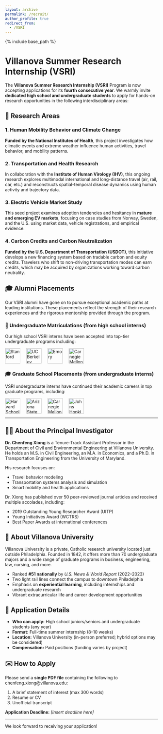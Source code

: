 ```yaml
---
layout: archive
permalink: /recruit/
author_profile: true
redirect_from:
  - /VSRI
---
```


{% include base_path %}

# Villanova Summer Research Internship (VSRI)

The **Villanova Summer Research Internship (VSRI)** Program is now accepting applications for its **fourth consecutive year**. We warmly invite **dedicated high school and undergraduate students** to apply for hands-on research opportunities in the following interdisciplinary areas:

## 🔬 Research Areas

### 1. Human Mobility Behavior and Climate Change  
**Funded by the National Institutes of Health**, this project investigates how climatic events and extreme weather influence human activities, travel behavior, and mobility patterns.

### 2. Transportation and Health Research  
In collaboration with the **Institute of Human Virology (IHV)**, this ongoing research explores multimodal international and long-distance travel (air, rail, car, etc.) and reconstructs spatial-temporal disease dynamics using human activity and trajectory data.

### 3. Electric Vehicle Market Study  
This seed project examines adoption tendencies and hesitancy in **mature and emerging EV markets**, focusing on case studies from Norway, Sweden, and the U.S. using market data, vehicle registrations, and empirical evidence.

### 4. Carbon Credits and Carbon Neutralization  
**Funded by the U.S. Department of Transportation (USDOT)**, this initiative develops a new financing system based on tradable carbon and equity credits. Travelers who shift to non-driving transportation modes can earn credits, which may be acquired by organizations working toward carbon neutrality.

## 🎓 Alumni Placements

Our VSRI alumni have gone on to pursue exceptional academic paths at leading institutions. These placements reflect the strength of their research experiences and the rigorous mentorship provided through the program.

### 🎒 Undergraduate Matriculations (from high school interns)

Our high school VSRI interns have been accepted into top-tier undergraduate programs including:

<div style="display: flex; flex-wrap: wrap; gap: 20px; align-items: center; margin-top: 10px;">
  <img src="/assets/images/logos/stanford.png" alt="Stanford" style="height: 50px;">
  <img src="/assets/images/logos/ucb.png" alt="UC Berkeley" style="height: 50px;">
  <img src="/assets/images/logos/emory.png" alt="Emory" style="height: 50px;">
  <img src="/assets/images/logos/cmu.png" alt="Carnegie Mellon" style="height: 50px;">
</div>

### 🎓 Graduate School Placements (from undergraduate interns)

VSRI undergraduate interns have continued their academic careers in top graduate programs, including:

<div style="display: flex; flex-wrap: wrap; gap: 20px; align-items: center; margin-top: 10px;">
  <img src="/assets/images/logos/harvard.png" alt="Harvard School of Public Health" style="height: 50px;">
  <img src="/assets/images/logos/asu.png" alt="Arizona State University" style="height: 50px;">
  <img src="/assets/images/logos/cmu.png" alt="Carnegie Mellon University" style="height: 50px;">
  <img src="/assets/images/logos/jhu.png" alt="Johns Hopkins University" style="height: 50px;">
</div>

---

## 👨‍🏫 About the Principal Investigator

**Dr. Chenfeng Xiong** is a Tenure-Track Assistant Professor in the Department of Civil and Environmental Engineering at Villanova University. He holds an M.S. in Civil Engineering, an M.A. in Economics, and a Ph.D. in Transportation Engineering from the University of Maryland.

His research focuses on:

- Travel behavior modeling  
- Transportation systems analysis and simulation  
- Smart mobility and health applications

Dr. Xiong has published over 50 peer-reviewed journal articles and received multiple accolades, including:

- 2019 Outstanding Young Researcher Award (UITP)  
- Young Initiatives Award (WCTRS)  
- Best Paper Awards at international conferences

## 🏫 About Villanova University

Villanova University is a private, Catholic research university located just outside Philadelphia. Founded in 1842, it offers more than 70 undergraduate majors and a wide range of graduate programs in business, engineering, law, nursing, and more.

- Ranked **#51 nationally** by *U.S. News & World Report* (2022–2023)  
- Two light rail lines connect the campus to downtown Philadelphia  
- Emphasis on **experiential learning**, including internships and undergraduate research  
- Vibrant extracurricular life and career development opportunities

## 📅 Application Details

- **Who can apply:** High school juniors/seniors and undergraduate students (any year)
- **Format:** Full-time summer internship (8–10 weeks)
- **Location:** Villanova University (in-person preferred; hybrid options may be considered)
- **Compensation:** Paid positions (funding varies by project)

## ✉️ How to Apply

Please send a **single PDF file** containing the following to [chenfeng.xiong@villanova.edu](mailto:chenfeng.xiong@villanova.edu):

1. A brief statement of interest (max 300 words)  
2. Resume or CV  
3. Unofficial transcript

**Application Deadline:** *[Insert deadline here]*

---

We look forward to receiving your application!